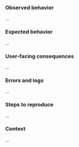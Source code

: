 <!--
Instructions:
 * Fill out the sections below, replace …'s with information about your issue
 * Use the 'preview' function above this text box to verify formatting before submitting
-->

### Observed behavior
<!--
Description of the behavior that was observed, including screenshots or other references when applicable
-->

…

### Expected behavior
<!--
Description of what behavior was expected but did not occur
-->

…

### User-facing consequences
<!--
Implications and real-world consequences for learners, coaches, admins, and other users of the application
-->

…

### Errors and logs
<!--
Relevant logs from:
 * the command line
 * the browser console

Please wrap errors in triple backticks for clean formatting like this:
```
01:10 info: something happened
01:12 error: something bad happened
```
-->

…

### Steps to reproduce
<!--
Precise steps that someone else can follow in order to see this behavior
-->

…

### Context
<!--
Tell us about your environment, including:
 * Node version
 * NPM version
 * Operating system
 * Browser
-->

…
